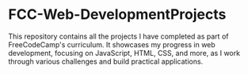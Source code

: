 # FCC-Web-DevelopmentProjects
This repository contains all the projects I have completed as part of FreeCodeCamp's curriculum. It showcases my progress in web development, focusing on JavaScript, HTML, CSS, and more, as I work through various challenges and build practical applications.
